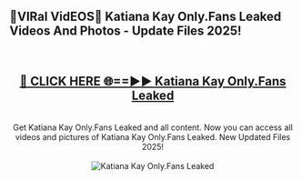 <h2>🔴VIRal VidEOS🔴 Katiana Kay Only.Fans Leaked Videos And Photos - Update Files 2025!</h2>
<br>
<div align="center">
<h2><a href="https://virallinks.top/Hdb6NB" rel="nofollow">🔴 CLICK HERE 🌐==►► Katiana Kay Only.Fans Leaked</a></h2>
<br>
Get Katiana Kay Only.Fans Leaked and all content. Now you can access all videos and pictures of Katiana Kay Only.Fans Leaked. New Updated Files 2025!
<br>
<br>
<a href="https://virallinks.top/Hdb6NB" rel="nofollow" data-target="animated-image.originalLink"><img src="https://i.imgur.com/dJHk4Zq.gif)" alt="Katiana Kay Only.Fans Leaked" style="max-width: 100%; display: inline-block;" data-target="animated-image.originalImage"></a>
</div>
<br>
